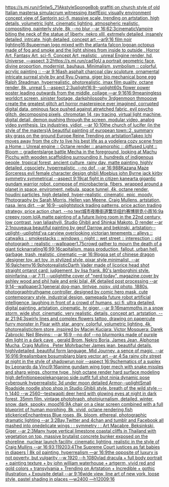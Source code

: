 [<https://s.mj.run/r5nlw5_71Ak>](https://www.ebank.nz/aiartgenerator?category=%3Chttps%3A//s.mj.run/r5nlw5_71Ak%3E)[style](https://www.ebank.nz/aiartgenerator?category=style)[SpongeBob graffiti on church style of old Italian masters](https://www.ebank.nz/aiartgenerator?category=SpongeBob%20graffiti%20on%20church%20style%20of%20old%20Italian%20masters)[a simulacrum witnessing itself](https://www.ebank.nz/aiartgenerator?category=a%20simulacrum%20witnessing%20itself)[Epic visually environment concept view of  Santorin sci-fi, massive scale, trending on artstation, high details, volumetric light, cinematic lighting, atmospheric realistic, compositing, painterly style, 8k --no blur --ar 16:6](https://www.ebank.nz/aiartgenerator?category=Epic%20visually%20environment%20concept%20view%20of%20%20Santorin%20sci-fi%2C%20massive%20scale%2C%20trending%20on%20artstation%2C%20high%20details%2C%20volumetric%20light%2C%20cinematic%20lighting%2C%20atmospheric%20realistic%2C%20compositing%2C%20painterly%20style%2C%208k%20--no%20blur%20--ar%2016%3A6)[2:3](https://www.ebank.nz/aiartgenerator?category=2%3A3)[cinematic](https://www.ebank.nz/aiartgenerator?category=cinematic)[Vampire biting the neck of the statue of liberty, nekro xIII, extrmely detailed, insanely detailed, intrcate, high detailed, concept art,--ar9:16 film noir lighting](https://www.ebank.nz/aiartgenerator?category=Vampire%20biting%20the%20neck%20of%20the%20statue%20of%20liberty%2C%20nekro%20xIII%2C%20extrmely%20detailed%2C%20insanely%20detailed%2C%20intrcate%2C%20high%20detailed%2C%20concept%20art%2C--ar9%3A16%20film%20noir%20lighting)[16:8](https://www.ebank.nz/aiartgenerator?category=16%3A8)[superman logo mixed with the atlanta falcon logo](https://www.ebank.nz/aiartgenerator?category=superman%20logo%20mixed%20with%20the%20atlanta%20falcon%20logo)[an octopus made of fog and smoke and the light shines from inside to outside , Horror Art, Fantasy Art, sci-fi, Concept Art, realistic , unreal Engine render, hd, Universe, —aspect 3:2](https://www.ebank.nz/aiartgenerator?category=an%20octopus%20made%20of%20fog%20and%20smoke%20and%20the%20light%20shines%20from%20inside%20to%20outside%20%2C%20Horror%20Art%2C%20Fantasy%20Art%2C%20sci-fi%2C%20Concept%20Art%2C%20realistic%20%2C%20unreal%20Engine%20render%2C%20hd%2C%20Universe%2C%20%E2%80%94aspect%203%3A2)[https://s.mj.run/cad1gU  a portrait geometric face, divine proportion, modernist, bauhaus, Minimalism, symbolism :: colorful, acrylic painting :: --ar 9:16](https://www.ebank.nz/aiartgenerator?category=https%3A//s.mj.run/cad1gU%20%20a%20portrait%20geometric%20face%2C%20divine%20proportion%2C%20modernist%2C%20bauhaus%2C%20Minimalism%2C%20symbolism%20%3A%3A%20colorful%2C%20acrylic%20painting%20%3A%3A%20--ar%209%3A16)[ash asphalt charcoal clay sculpture, ornamental intricate surreal style by and Ryu Oyama, giger bio mechanical bone egg Ralph Steadman, hyperrealistic, photorealistic, imax film quality, octane render, 8k, unreal 5 --aspect 2:3](https://www.ebank.nz/aiartgenerator?category=ash%20asphalt%20charcoal%20clay%20sculpture%2C%20ornamental%20intricate%20surreal%20style%20by%20and%20Ryu%20Oyama%2C%20giger%20bio%20mechanical%20bone%20egg%20Ralph%20Steadman%2C%20hyperrealistic%2C%20photorealistic%2C%20imax%20film%20quality%2C%20octane%20render%2C%208k%2C%20unreal%205%20--aspect%202%3A3)[uplight](https://www.ebank.nz/aiartgenerator?category=uplight)[16:9](https://www.ebank.nz/aiartgenerator?category=16%3A9)[--uplight](https://www.ebank.nz/aiartgenerator?category=--uplight)[60s flower power poster leading outwards from the middle, collage —ar 9:16](https://www.ebank.nz/aiartgenerator?category=60s%20flower%20power%20poster%20leading%20outwards%20from%20the%20middle%2C%20collage%20%E2%80%94ar%209%3A16)[16:9](https://www.ebank.nz/aiartgenerator?category=16%3A9)[meaningless world](https://www.ebank.nz/aiartgenerator?category=meaningless%20world)[crt screen, sinister footage, darkphilosophy 3rdgenmoon thmooove create the greatest glitch art horror masterpiece ever imagined, corrupted digital data, ominous face pushed against atrwtched fabric, evil psycho glitch, decomposing pixels, chromotan 14, ray tracing, virtual light machine, digital detail, demon pushing through the screen, modular video, analog video synthesis, lzx industries, vidiot,  --ar 10:10](https://www.ebank.nz/aiartgenerator?category=crt%20screen%2C%20sinister%20footage%2C%20darkphilosophy%203rdgenmoon%20thmooove%20create%20the%20greatest%20glitch%20art%20horror%20masterpiece%20ever%20imagined%2C%20corrupted%20digital%20data%2C%20ominous%20face%20pushed%20against%20atrwtched%20fabric%2C%20evil%20psycho%20glitch%2C%20decomposing%20pixels%2C%20chromotan%2014%2C%20ray%20tracing%2C%20virtual%20light%20machine%2C%20digital%20detail%2C%20demon%20pushing%20through%20the%20screen%2C%20modular%20video%2C%20analog%20video%20synthesis%2C%20lzx%20industries%2C%20vidiot%2C%20%20--ar%2010%3A10)[the church of lucifer (in the style of the masters)](https://www.ebank.nz/aiartgenerator?category=the%20church%20of%20lucifer%20%28in%20the%20style%20of%20the%20masters%29)[A beautiful painting of european town::2, summary sky,grass on the ground,Europe Reine,Trending on artstation](https://www.ebank.nz/aiartgenerator?category=A%20beautiful%20painting%20of%20european%20town%3A%3A2%2C%20summary%20sky%2Cgrass%20on%20the%20ground%2CEurope%20Reine%2CTrending%20on%20artstation)[Takeo Ichi moves away from the city to live his best life as a yodeler](https://www.ebank.nz/aiartgenerator?category=Takeo%20Ichi%20moves%20away%20from%20the%20city%20to%20live%20his%20best%20life%20as%20a%20yodeler)[a cozy scene from a Home :: Unreal engine :: Octane render :: anamorphic :: diffused Light :: Bloom :: gradients](https://www.ebank.nz/aiartgenerator?category=a%20cozy%20scene%20from%20a%20Home%20%3A%3A%20Unreal%20engine%20%3A%3A%20Octane%20render%20%3A%3A%20anamorphic%20%3A%3A%20diffused%20Light%20%3A%3A%20Bloom%20%3A%3A%20gradients)[large battle Mecha in the foreground,  looking at Machu Picchu with wooden scaffolding surrounding it, hundreds of indigenous people, tropical forest,  ancient culture, rainy day, matte painting, highly detailed, cgsociety, hyperrealistic, --no dof, --ar 16:9](https://www.ebank.nz/aiartgenerator?category=large%20battle%20Mecha%20in%20the%20foreground%2C%20%20looking%20at%20Machu%20Picchu%20with%20wooden%20scaffolding%20surrounding%20it%2C%20hundreds%20of%20indigenous%20people%2C%20tropical%20forest%2C%20%20ancient%20culture%2C%20rainy%20day%2C%20matte%20painting%2C%20highly%20detailed%2C%20cgsociety%2C%20hyperrealistic%2C%20--no%20dof%2C%20--ar%2016%3A9)[88](https://www.ebank.nz/aiartgenerator?category=88)[Kazana Maze Sorceress evil female character design ghibli Moebius john Byrne jack kirby symmetry symmetrical --aspect 9:19](https://www.ebank.nz/aiartgenerator?category=Kazana%20Maze%20Sorceress%20evil%20female%20character%20design%20ghibli%20Moebius%20john%20Byrne%20jack%20kirby%20symmetry%20symmetrical%20--aspect%209%3A19)[cat fight in citizen kane](https://www.ebank.nz/aiartgenerator?category=cat%20fight%20in%20citizen%20kane)[art](https://www.ebank.nz/aiartgenerator?category=art)[a gigantic gundam warrior robot, compose of microbacteria, fibers, wrapped around a planet in space, enviroment, nebula, space tunnel, 4k, octane render, houdini particles, high detailed, hyper-realistic, cinematic, epic, moody, Photography by Sarah Morris, Hellen van Meene, Craig Mullens, artstation, nasa, lens dirt, --ar 16:9](https://www.ebank.nz/aiartgenerator?category=a%20gigantic%20gundam%20warrior%20robot%2C%20compose%20of%20microbacteria%2C%20fibers%2C%20wrapped%20around%20a%20planet%20in%20space%2C%20enviroment%2C%20nebula%2C%20space%20tunnel%2C%204k%2C%20octane%20render%2C%20houdini%20particles%2C%20high%20detailed%2C%20hyper-realistic%2C%20cinematic%2C%20epic%2C%20moody%2C%20Photography%20by%20Sarah%20Morris%2C%20Hellen%20van%20Meene%2C%20Craig%20Mullens%2C%20artstation%2C%20nasa%2C%20lens%20dirt%2C%20--ar%2016%3A9)[--uplight](https://www.ebank.nz/aiartgenerator?category=--uplight)[stock trading patterns, price action trading strategy, price action chart, --no text](https://www.ebank.nz/aiartgenerator?category=stock%20trading%20patterns%2C%20price%20action%20trading%20strategy%2C%20price%20action%20chart%2C%20--no%20text)[城市夜晚街道繁华纽约赛博朋克小雨](https://www.ebank.nz/aiartgenerator?category=%E5%9F%8E%E5%B8%82%E5%A4%9C%E6%99%9A%E8%A1%97%E9%81%93%E7%B9%81%E5%8D%8E%E7%BA%BD%E7%BA%A6%E8%B5%9B%E5%8D%9A%E6%9C%8B%E5%85%8B%E5%B0%8F%E9%9B%A8)[16:9](https://www.ebank.nz/aiartgenerator?category=16%3A9)[a creepy room lol](https://www.ebank.nz/aiartgenerator?category=a%20creepy%20room%20lol)[A matte painting of a future living room in the 22nd century, low contrast, ivan laliashvili, Studio Ghibli and Shinkai Makoto, D render --ar 2:1](https://www.ebank.nz/aiartgenerator?category=A%20matte%20painting%20of%20a%20future%20living%20room%20in%20the%2022nd%20century%2C%20low%20contrast%2C%20ivan%20laliashvili%2C%20Studio%20Ghibli%20and%20Shinkai%20Makoto%2C%20D%20render%20--ar%202%3A1)[nouveau](https://www.ebank.nz/aiartgenerator?category=nouveau)[a beautiful painting by geof Darrow and bekinski, artstation](https://www.ebank.nz/aiartgenerator?category=a%20beautiful%20painting%20by%20geof%20Darrow%20and%20bekinski%2C%20artstation)[--uplight](https://www.ebank.nz/aiartgenerator?category=--uplight)[--uplight](https://www.ebank.nz/aiartgenerator?category=--uplight)[d'va car](https://www.ebank.nz/aiartgenerator?category=d%27va%20car)[view overlooking victorian tenements :: alleys :: catwalks :: smokestacks :: windows :: night :: wet street :: interesction :: old photograph :: realistic --wallpaper](https://www.ebank.nz/aiartgenerator?category=view%20overlooking%20victorian%20tenements%20%3A%3A%20alleys%20%3A%3A%20catwalks%20%3A%3A%20smokestacks%20%3A%3A%20windows%20%3A%3A%20night%20%3A%3A%20wet%20street%20%3A%3A%20interesction%20%3A%3A%20old%20photograph%20%3A%3A%20realistic%20--wallpaper)[1.75](https://www.ebank.nz/aiartgenerator?category=1.75)[crowd gather to mourn the death of a giant tick](https://www.ebank.nz/aiartgenerator?category=crowd%20gather%20to%20mourn%20the%20death%20of%20a%20giant%20tick)[narrating](https://www.ebank.nz/aiartgenerator?category=narrating)[16:9](https://www.ebank.nz/aiartgenerator?category=16%3A9)[9:16](https://www.ebank.nz/aiartgenerator?category=9%3A16)[capitalism, mass production, fallout, urban hell, garbage, trash, realistic, cinematic —ar 16:9](https://www.ebank.nz/aiartgenerator?category=capitalism%2C%20mass%20production%2C%20fallout%2C%20urban%20hell%2C%20garbage%2C%20trash%2C%20realistic%2C%20cinematic%20%E2%80%94ar%2016%3A9)[logo](https://www.ebank.nz/aiartgenerator?category=logo)[a set of chinese dragon ,designer toy, art toy ,in stylized style, pixar style,minimalist, --ar 16:9](https://www.ebank.nz/aiartgenerator?category=a%20set%20of%20chinese%20dragon%20%2Cdesigner%20toy%2C%20art%20toy%20%2Cin%20stylized%20style%2C%20pixar%20style%2Cminimalist%2C%20--ar%2016%3A9)[alchemy](https://www.ebank.nz/aiartgenerator?category=alchemy)[16:9](https://www.ebank.nz/aiartgenerator?category=16%3A9)[photorealistic](https://www.ebank.nz/aiartgenerator?category=photorealistic)[Darth Vader made of licorice head shot straight on](https://www.ebank.nz/aiartgenerator?category=Darth%20Vader%20made%20of%20licorice%20head%20shot%20straight%20on)[tarot card: judgement, by lisa frank. 80's lamborghini style. pininfarina --ar 7:11 --uplight](https://www.ebank.nz/aiartgenerator?category=tarot%20card%3A%20judgement%2C%20by%20lisa%20frank.%2080%27s%20lamborghini%20style.%20pininfarina%20--ar%207%3A11%20--uplight)[the cover of "nerd today", magazine,cover by ashley wood and phil hale and enki bilal, 4K detailed post processing --ar 9:14](https://www.ebank.nz/aiartgenerator?category=the%20cover%20of%20%22nerd%20today%22%2C%20magazine%2Ccover%20by%20ashley%20wood%20and%20phil%20hale%20and%20enki%20bilal%2C%204K%20detailed%20post%20processing%20--ar%209%3A14)[--wallpaper](https://www.ebank.nz/aiartgenerator?category=--wallpaper)[3:1](https://www.ebank.nz/aiartgenerator?category=3%3A1)[general dog-man, tintype, noisy, old photo, 1880s, photograph](https://www.ebank.nz/aiartgenerator?category=general%20dog-man%2C%20tintype%2C%20noisy%2C%20old%20photo%2C%201880s%2C%20photograph)[truth](https://www.ebank.nz/aiartgenerator?category=truth)[game controller, designed by comic hero mask, cute contemporary style, industrial design, gamepad](https://www.ebank.nz/aiartgenerator?category=game%20controller%2C%20designed%20by%20comic%20hero%20mask%2C%20cute%20contemporary%20style%2C%20industrial%20design%2C%20gamepad)[a future robot artificial intelligence, laughing in front of a crowd of humans, sci fi, ultra detailed, digital painting, artstation, cinematic, hr giger, --ar 9:16](https://www.ebank.nz/aiartgenerator?category=a%20future%20robot%20artificial%20intelligence%2C%20laughing%20in%20front%20of%20a%20crowd%20of%20humans%2C%20sci%20fi%2C%20ultra%20detailed%2C%20digital%20painting%2C%20artstation%2C%20cinematic%2C%20hr%20giger%2C%20--ar%209%3A16)[](https://www.ebank.nz/aiartgenerator?category=)[mammoths in a snow storm, wide shot, cinematic, very realistic, details, concept art, artstation, --ar 21:9](https://www.ebank.nz/aiartgenerator?category=mammoths%20in%20a%20snow%20storm%2C%20wide%20shot%2C%20cinematic%2C%20very%20realistic%2C%20details%2C%20concept%20art%2C%20artstation%2C%20--ar%2021%3A9)[4:3](https://www.ebank.nz/aiartgenerator?category=4%3A3)[swirly lines and complex flowers tattoo, drawing on paper](https://www.ebank.nz/aiartgenerator?category=swirly%20lines%20and%20complex%20flowers%20tattoo%2C%20drawing%20on%20paper)[cute furry monster in Pixar with star, angry, colorful, volumetric lighting, 4k, photorealistic](https://www.ebank.nz/aiartgenerator?category=cute%20furry%20monster%20in%20Pixar%20with%20star%2C%20angry%2C%20colorful%2C%20volumetric%20lighting%2C%204k%2C%20photorealistic)[item store ,inspired by Maciej Kuciara: Victor Mosquera: Darek Zabrocki: Neil Blevins:: --ar 16:9 --no dof --no blur](https://www.ebank.nz/aiartgenerator?category=item%20store%20%2Cinspired%20by%20Maciej%20Kuciara%3A%20Victor%20Mosquera%3A%20Darek%20Zabrocki%3A%20Neil%20Blevins%3A%3A%20--ar%2016%3A9%20--no%20dof%20--no%20blur)[monks made of purple dim light in a dark cave , gerald Brom, Nekro Borja, James Jean, Alphonse Mucha, Craig Mullins , Peter Mohrbacher James jean, beautiful details, highlydetailed, beautiful form language, Mid Journey, a sence of magic, --ar 16:9](https://www.ebank.nz/aiartgenerator?category=monks%20made%20of%20purple%20dim%20light%20in%20a%20dark%20cave%20%2C%20gerald%20Brom%2C%20Nekro%20Borja%2C%20James%20Jean%2C%20Alphonse%20Mucha%2C%20Craig%20Mullins%20%2C%20Peter%20Mohrbacher%20James%20jean%2C%20beautiful%20details%2C%20highlydetailed%2C%20beautiful%20form%20language%2C%20Mid%20Journey%2C%20a%20sence%20of%20magic%2C%20--ar%2016%3A9)[16:9](https://www.ebank.nz/aiartgenerator?category=16%3A9)[realism](https://www.ebank.nz/aiartgenerator?category=realism)[bare bosums](https://www.ebank.nz/aiartgenerator?category=bare%20bosums)[blarg blarg vector art --ar 4:5](https://www.ebank.nz/aiartgenerator?category=blarg%20blarg%20vector%20art%20--ar%204%3A5)[a rainy city street at night in the style of shadowrun noir --aspect 16:9](https://www.ebank.nz/aiartgenerator?category=a%20rainy%20city%20street%20at%20night%20in%20the%20style%20of%20shadowrun%20noir%20--aspect%2016%3A9)[schematics of a suplex by Leonardo da Vinci](https://www.ebank.nz/aiartgenerator?category=schematics%20of%20a%20suplex%20by%20Leonardo%20da%20Vinci)[9:16](https://www.ebank.nz/aiartgenerator?category=9%3A16)[anime gundam wing tiger mech with snake missles and sharp wings, chorme type , high octane render hard surface modeling high definition](https://www.ebank.nz/aiartgenerator?category=anime%20gundam%20wing%20tiger%20mech%20with%20snake%20missles%20and%20sharp%20wings%2C%20chorme%20type%20%2C%20high%20octane%20render%20hard%20surface%20modeling%20high%20definition)[people](https://www.ebank.nz/aiartgenerator?category=people)[kangaroo side outfit full shot ninja dynamic pose cyberpunk hyperrealistic 3d under moon detailed Armor](https://www.ebank.nz/aiartgenerator?category=kangaroo%20side%20outfit%20full%20shot%20ninja%20dynamic%20pose%20cyberpunk%20hyperrealistic%203d%20under%20moon%20detailed%20Armor)[--uplight](https://www.ebank.nz/aiartgenerator?category=--uplight)[Small Roadside noodle shop shop in Studio Ghibli style, breath of the wild style  --h 1440  --w 2560](https://www.ebank.nz/aiartgenerator?category=Small%20Roadside%20noodle%20shop%20shop%20in%20Studio%20Ghibli%20style%2C%20breath%20of%20the%20wild%20style%20%20--h%201440%20%20--w%202560)[--test](https://www.ebank.nz/aiartgenerator?category=--test)[wapiti deer herd with glowing eyes at night in dark forest, 35mm film, vintage photohraph, photojurnalism, detailed, winter, snow, dark, spooky, mood](https://www.ebank.nz/aiartgenerator?category=wapiti%20deer%20herd%20with%20glowing%20eyes%20at%20night%20in%20dark%20forest%2C%2035mm%20film%2C%20vintage%20photohraph%2C%20photojurnalism%2C%20detailed%2C%20winter%2C%20snow%2C%20dark%2C%20spooky%2C%20mood)[16:9](https://www.ebank.nz/aiartgenerator?category=16%3A9)[A chair on a clear screen combined with a full blueprint of human morphing, 8k, vivid, octane rendering,](https://www.ebank.nz/aiartgenerator?category=A%20chair%20on%20a%20clear%20screen%20combined%20with%20a%20full%20blueprint%20of%20human%20morphing%2C%208k%2C%20vivid%2C%20octane%20rendering%2C)[fish sticker](https://www.ebank.nz/aiartgenerator?category=fish%20sticker)[ice](https://www.ebank.nz/aiartgenerator?category=ice)[Enchantress Blue roses, 8k, bloom, ethereal, photographic dramatic lighting --ar 3:2](https://www.ebank.nz/aiartgenerator?category=Enchantress%20Blue%20roses%2C%208k%2C%20bloom%2C%20ethereal%2C%20photographic%20dramatic%20lighting%20--ar%203%3A2)[Bay,](https://www.ebank.nz/aiartgenerator?category=Bay%2C)[Twitter and 4chan and tumblr and Facebook all mashed into one](https://www.ebank.nz/aiartgenerator?category=Twitter%20and%204chan%20and%20tumblr%20and%20Facebook%20all%20mashed%20into%20one)[delicate wings : : symmetry : : Art Macabre, Beksinkski, Giger --ar 2:3](https://www.ebank.nz/aiartgenerator?category=delicate%20wings%20%3A%20%3A%20symmetry%20%3A%20%3A%20Art%20Macabre%2C%20Beksinkski%2C%20Giger%20--ar%202%3A3)[Many huge vertical limestone coastal cliffs in Thailand with vegetation on top, massive brutalist concrete bunker exposed on the shoreline, nuclear launch facility, cinematic lighting, realistic in the style of Craig Mullins --ar 16:9](https://www.ebank.nz/aiartgenerator?category=Many%20huge%20vertical%20limestone%20coastal%20cliffs%20in%20Thailand%20with%20vegetation%20on%20top%2C%20massive%20brutalist%20concrete%20bunker%20exposed%20on%20the%20shoreline%2C%20nuclear%20launch%20facility%2C%20cinematic%20lighting%2C%20realistic%20in%20the%20style%20of%20Craig%20Mullins%20--ar%2016%3A9)[3:1](https://www.ebank.nz/aiartgenerator?category=3%3A1)[1920](https://www.ebank.nz/aiartgenerator?category=1920)[3:4](https://www.ebank.nz/aiartgenerator?category=3%3A4)[The Supreme Court justices as fat babies in diapers | 8k oil painting, hyperrealism —ar 16:9](https://www.ebank.nz/aiartgenerator?category=The%20Supreme%20Court%20justices%20as%20fat%20babies%20in%20diapers%20%7C%208k%20oil%20painting%2C%20hyperrealism%20%E2%80%94ar%2016%3A9)[the opposite of luxury is not poverty, but vulgarity --w 1920 --h 1080](https://www.ebank.nz/aiartgenerator?category=the%20opposite%20of%20luxury%20is%20not%20poverty%2C%20but%20vulgarity%20--w%201920%20--h%201080)[vlad dracula + full body portrait + painting texture + by john william waterhouse + artgerm, vivid red and gold colors + transylvania + Trending on Artstation + Incredible + gothic illustration + Exquisite detail --ar 9:16](https://www.ebank.nz/aiartgenerator?category=vlad%20dracula%20%2B%20full%20body%20portrait%20%2B%20painting%20texture%20%2B%20by%20john%20william%20waterhouse%20%2B%20artgerm%2C%20vivid%20red%20and%20gold%20colors%20%2B%20transylvania%20%2B%20Trending%20on%20Artstation%20%2B%20Incredible%20%2B%20gothic%20illustration%20%2B%20Exquisite%20detail%20--ar%209%3A16)[wide view, line art of new york, loose style, pastel shading in places —w2400 —h1200](https://www.ebank.nz/aiartgenerator?category=wide%20view%2C%20line%20art%20of%20new%20york%2C%20loose%20style%2C%20pastel%20shading%20in%20places%20%E2%80%94w2400%20%E2%80%94h1200)[9:16](https://www.ebank.nz/aiartgenerator?category=9%3A16)